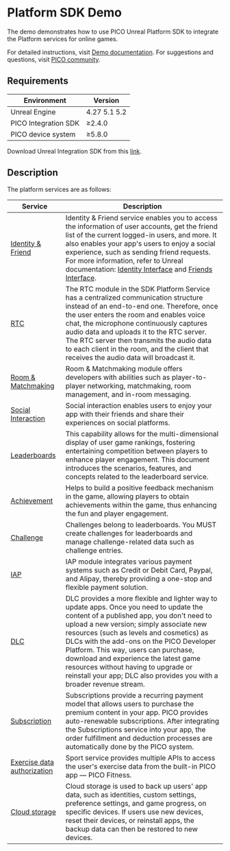 # Platform SDK Demo

The demo demonstrates how to use PICO Unreal Platform SDK to integrate the Platform services for online games.

For detailed instructions, visit [Demo documentation](https://developer-cn.pico-interactive.com/en/document/unreal/identity-and-friend-demo/). For suggestions and questions, visit [PICO community](https://developer-cn.pico-interactive.com/community/?cate=4).

## Requirements

| Environment          | Version             |
|----------------------|---------------------|
| Unreal Engine        |    4.27 5.1 5.2     |
| PICO Integration SDK | &ge;2.4.0           |
| PICO device system     | &ge;5.8.0    |


Download Unreal Integration SDK from this [link](https://developer-cn.pico-interactive.com/sdk?deviceId=1&platformId=2&itemId=13).

## Description

The platform services are as follows:


| Service              | Description                 |
|---------------------|----------------------|
| [Identity & Friend](https://developer-cn.pico-interactive.com/en/document/unreal/identity-and-friend/)         | Identity & Friend service enables you to access the information of user accounts, get the friend list of the current logged-in users, and more. It also enables your app's users to enjoy a social experience, such as sending friend requests. For more information, refer to Unreal documentation: [Identity Interface](https://docs.unrealengine.com/4.27/en-US/ProgrammingAndScripting/Online/IdentityInterface/) and [Friends Interface](https://docs.unrealengine.com/4.27/en-US/ProgrammingAndScripting/Online/FriendsInterface/).     |
| [RTC](https://developer-cn.pico-interactive.com/en/document/unreal/rtc/)                 |The RTC module in the SDK Platform Service has a centralized communication structure instead of an end-to-end one. Therefore, once the user enters the room and enables voice chat, the microphone continuously captures audio data and uploads it to the RTC server. The RTC server then transmits the audio data to each client in the room, and the client that receives the audio data will broadcast it.      |
| [Room & Matchmaking](https://developer-cn.pico-interactive.com/en/document/unreal/matchmaking/)            |          Room & Matchmaking module offers developers with abilities such as player-to-player networking, matchmaking, room management, and in-room messaging.     |
|  [Social Interaction](https://developer-cn.pico-interactive.com/en/document/unreal/interaction/)                               | Social interaction enables users to enjoy your app with their friends and share their experiences on social platforms.  |
| [Leaderboards](https://developer-cn.pico-interactive.com/en/document/unreal/leaderboard/)                                          | This capability allows for the multi-dimensional display of user game rankings, fostering entertaining competition between players to enhance player engagement. This document introduces the scenarios, features, and concepts related to the leaderboard service.       |
| [Achievement](https://developer-cn.pico-interactive.com/en/document/unreal/achievements/) | Helps to build a positive feedback mechanism in the game, allowing players to obtain achievements within the game, thus enhancing the fun and player engagement. |
|  [Challenge](https://developer-cn.pico-interactive.com/en/document/unreal/challenges/)                             | Challenges belong to leaderboards. You MUST create challenges for leaderboards and manage challenge-related data such as challenge entries.    |
|  [IAP](https://developer-cn.pico-interactive.com/en/document/unreal/in-app-purchase/)     | IAP module integrates various payment systems such as Credit or Debit Card, Paypal, and Alipay, thereby providing a one-stop and flexible payment solution.|
| [DLC](https://developer-cn.pico-interactive.com/en/document/unreal/downloadable-content/)      | DLC provides a more flexible and lighter way to update apps. Once you need to update the content of a published app, you don't need to upload a new version; simply associate new resources (such as levels and cosmetics) as DLCs with the add-ons on the PICO Developer Platform. This way, users can purchase, download and experience the latest game resources without having to upgrade or reinstall your app; DLC also provides you with a broader revenue stream.              |
|  [Subscription](https://developer-cn.pico-interactive.com/document/unreal/subscription/)          | Subscriptions provide a recurring payment model that allows users to purchase the premium content in your app. PICO provides auto-renewable subscriptions. After integrating the Subscriptions service into your app, the order fulfillment and deduction processes are automatically done by the PICO system. |
| [Exercise data authorization](https://developer-cn.pico-interactive.com/en/document/unreal/exercise-data-authorization/)        | Sport service provides multiple APIs to access the user's exercise data from the built-in PICO app — PICO Fitness.         |
|  [Cloud storage](https://developer-cn.pico-interactive.com/en/document/unreal/cloud-storage/)   | Cloud storage is used to back up users' app data, such as identities, custom settings, preference settings, and game progress, on specific devices. If users use new devices, reset their devices, or reinstall apps, the backup data can then be restored to new devices.    |